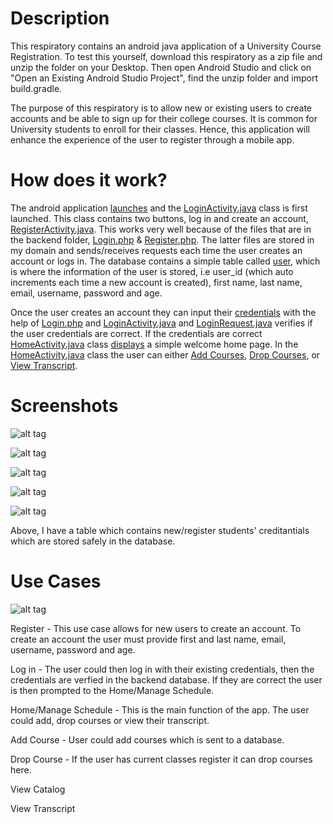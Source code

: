 Description
======

This respiratory contains an android java application of a University Course Registration. To test this yourself, download this respiratory as a zip file and unzip the folder on your Desktop. Then open Android Studio and click on "Open an Existing Android Studio Project", find the unzip folder and import build.gradle.

The purpose of this respiratory is to allow new or existing users to create accounts and be able to sign up for their college courses. It is common for University students to enroll for their classes. Hence, this application will enhance the experience of the user to register through a mobile app.

How does it work?
======

The android application [launches](Screenshots/Home-2.png) and the [LoginActivity.java](app/src/main/java/com/registration/course/university/LoginActivity.java) class is first launched. This class contains two buttons, log in and create an account, [RegisterActivity.java](app/src/main/java/com/registration/course/university/RegisterActivity.java). This works very well because of the files that are in the backend folder, [Login.php](backend/Login.php) & [Register.php](backend/Register.php). The latter files are stored in my domain and sends/receives requests each time the user creates an account or logs in. The database contains a simple table called [user](Screenshots/Database.png), which is where the information of the user is stored, i.e user_id (which auto increments each time a new account is created), first name, last name, email, username, password and age.  

Once the user creates an account they can input their [credentials](Screenshots/Home-2.png) with the help of [Login.php](backend/Login.php) and [LoginActivity.java](app/src/main/java/com/registration/course/university/LoginActivity.java) and [LoginRequest.java](app/src/main/java/com/registration/course/university/LoginRequest.java) verifies if the user credentials are correct. If the credentials are correct [HomeActivity.java](app/src/main/java/com/registration/course/university/HomeActivity.java) class [displays](Screenshots/Home.png) a simple welcome home page. In the [HomeActivity.java](app/src/main/java/com/registration/course/university/HomeActivity.java) class the user can either [Add Courses](app/src/main/java/com/registration/course/university/AddCourses.java), [Drop Courses](app/src/main/java/com/registration/course/university/DropCourses.java), or [View Transcript](app/src/main/java/com/registration/course/university/Transcript.java).

Screenshots
======
![alt tag](Screenshots/Home-2.png "Log in")

![alt tag](Screenshots/Register-2.png "Register")

![alt tag](Screenshots/Welcome.png "Welcome!")

![alt tag](Screenshots/Add_Courses.png "Register for courses!")

![alt tag](Screenshots/Database.png "Database")

Above, I have a table which contains new/register students' creditantials which are stored safely in the database.

Use Cases
======
![alt tag](https://cloud.githubusercontent.com/assets/11867058/21087373/7487f0e2-bfe2-11e6-8bf9-d97d105b385b.png)

Register - This use case allows for new users to create an account. To create an account the user must provide first and last name, email, username, password and age. 
  
Log in - The user could then log in with their existing credentials, then the credentials are verfied in the backend database. If they are correct the user is then prompted to the Home/Manage Schedule.

Home/Manage Schedule - This is the main function of the app. The user could add, drop courses or view their transcript.

Add Course - User could add courses which is sent to a database.
  
Drop Course - If the user has current classes register it can drop courses here. 
  
View Catalog

View Transcript
